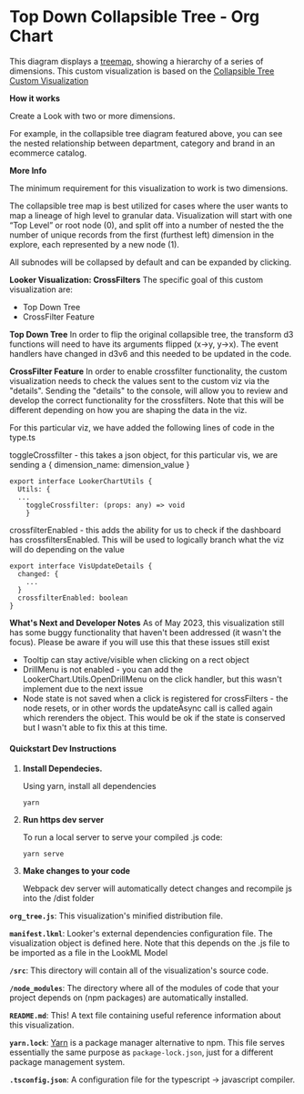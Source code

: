 # Top Down Collapsible Tree - Org Chart

This diagram displays a [treemap](https://en.wikipedia.org/wiki/Tree_structure), showing a hierarchy of a series of dimensions. This custom visualization is based on the [Collapsible Tree Custom Visualization](https://github.com/looker-open-source/custom_visualizations_v2/tree/master/src/examples/collapsible_tree)

**How it works**

Create a Look with two or more dimensions.

For example, in the collapsible tree diagram featured above, you can see the nested relationship between department, category and brand in an ecommerce catalog.

**More Info**

The minimum requirement for this visualization to work is two dimensions.

The collapsible tree map is best utilized for cases where the user wants to map a lineage of high level to granular data. Visualization will start with one “Top Level” or root node (0), and split off into a number of nested the the number of unique records from the first (furthest left) dimension in the explore, each represented by a new node (1).

All subnodes will be collapsed by default and can be expanded by clicking.

**Looker Visualization: CrossFilters**
The specific goal of this custom visualization are:
<ul>
    <li> Top Down Tree </li>
    <li> CrossFilter Feature </li>
</ul>

**Top Down Tree**
In order to flip the original collapsible tree, the transform d3 functions will need to have its arguments flipped (x->y, y->x). The event handlers have changed in d3v6 and this needed to be updated in the code.

**CrossFilter Feature**
In order to enable crossfilter functionality, the custom visualization needs to check the values sent to the custom viz via the "details". Sending the "details" to the console, will allow you to review and develop the correct functionality for the crossfilters. Note that this will be different depending on how you are shaping the data in the viz.

For this particular viz, we have added the following lines of code in the type.ts

toggleCrossfilter - this takes a json object, for this particular vis, we are sending a { dimension_name: dimension_value }
``` 
export interface LookerChartUtils {
  Utils: {
  ...
    toggleCrossfilter: (props: any) => void
    }
```

crossfilterEnabled - this adds the ability for us to check if the dashboard has crossfiltersEnabled. This will be used to logically branch what the viz will do depending on the value
```
export interface VisUpdateDetails {
  changed: {
    ...
  }
  crossfilterEnabled: boolean
}
```

**What's Next and Developer Notes**
As of May 2023, this visualization still has some buggy functionality that haven't been addressed (it wasn't the focus). Please be aware if you will use this that these issues still exist
* Tooltip can stay active/visible when clicking on a rect object
* DrillMenu is not enabled - you can add the LookerChart.Utils.OpenDrillMenu on the click handler, but this wasn't implement due to the next issue
* Node state is not saved when a click is registered for crossFilters - the node resets, or in other words the updateAsync call is called again which rerenders the object. This would be ok if the state is conserved but I wasn't able to fix this at this time.

#### Quickstart Dev Instructions

1.  **Install Dependecies.**

    Using yarn, install all dependencies

    ```
    yarn
    ```

2.  **Run https dev server**

    To run a local server to serve your compiled .js code:

    ```
    yarn serve
    ```

3.  **Make changes to your code**

    Webpack dev server will automatically detect changes and recompile js into the /dist folder

**`org_tree.js`**: This visualization's minified distribution file.

**`manifest.lkml`**: Looker's external dependencies configuration file. The visualization object is defined here. Note that this depends on the .js file to be imported as a file in the LookML Model

**`/src`**: This directory will contain all of the visualization's source code.

**`/node_modules`**: The directory where all of the modules of code that your project depends on (npm packages) are automatically installed.

**`README.md`**: This! A text file containing useful reference information about this visualization.

**`yarn.lock`**: [Yarn](https://yarnpkg.com/) is a package manager alternative to npm. This file serves essentially the same purpose as `package-lock.json`, just for a different package management system.

**`.tsconfig.json`**: A configuration file for the typescript -> javascript compiler.
